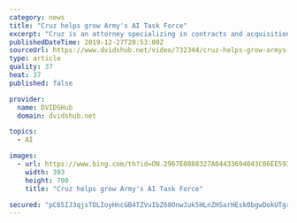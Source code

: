 ```yaml
---
category: news
title: "Cruz helps grow Army's AI Task Force"
excerpt: "Cruz is an attorney specializing in contracts and acquisition. He helps establish AI programs through procurement mechanisms such as cooperative agreements with universities, financial grants for researchers and contracts with small businesses."
publishedDateTime: 2019-12-27T20:53:00Z
sourceUrl: https://www.dvidshub.net/video/732344/cruz-helps-grow-armys-ai-task-force
type: article
quality: 37
heat: 37
published: false

provider:
  name: DVIDSHub
  domain: dvidshub.net

topics:
  - AI

images:
  - url: https://www.bing.com/th?id=ON.2967E0888327A04433694043C06EE593
    width: 393
    height: 700
    title: "Cruz helps grow Army's AI Task Force"

secured: "pC65IJ3qjsTOLIoyHncGB4TZVuIbZ68OnwJuk5HLnZHSarHEsk0bgwDokUTgr8WtdpykI3/YHrcQ5mXTnNm0K+q5VkTMKwD8YqMxxNpRgEr1cjyfqSmKTP8E+gn8U43i7Qc07Te8rlNzb0TZ0Cgjqb31W2X+Xf/SGNI5G5GvyVR6/h/yzMih6NczmRaPyUoGQ6xK6BNTAlgFHnDRq3U4V3R+0jYfjaYBGZ0FU4srkgMVkIVUVnluyIRSrQKQxVsKISmjJfUZHhtUn3pLN3wFBA==;xkAPsuOYsRWlzgy1uKd7iw=="
---
```


